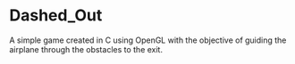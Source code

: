 # Dashed_Out
A  simple game created in C using OpenGL with the objective of guiding the airplane through the obstacles to the exit.
